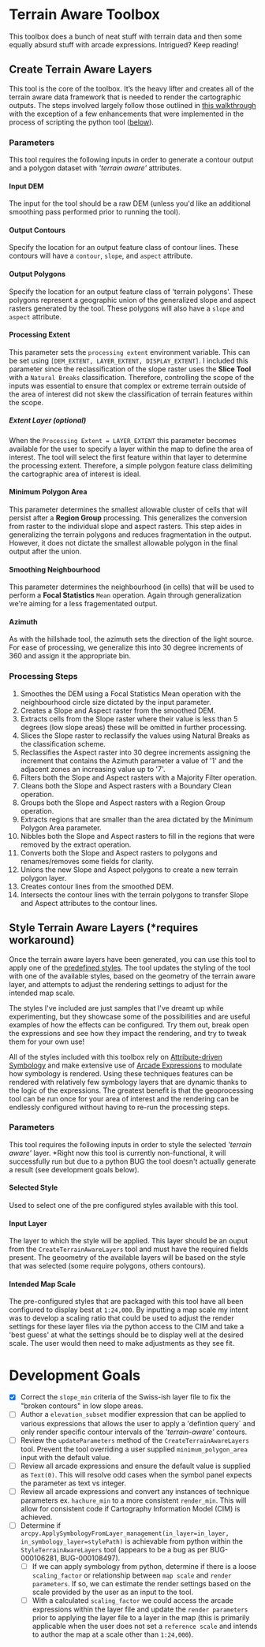# Terrain Aware Toolbox
This toolbox does a bunch of neat stuff with terrain data and then some equally absurd stuff with arcade expressions. Intrigued? Keep reading!

## Create Terrain Aware Layers
This tool is the core of the toolbox. It’s the heavy lifter and creates all of the terrain aware data framework that is needed to render the cartographic outputs. The steps involved largely follow those outlined in [this walkthrough](https://warrenrdavison.wixsite.com/maps/post/revisiting-hachure-lines-dynamic-hachure-contours-in-arcgis-pro) with the exception of a few enhancements that were implemented in the process of scripting the python tool ([below](https://github.com/WarrenDz/terrain-aware/tree/main/Toolbox#processing-steps)).

### Parameters
This tool requires the following inputs in order to generate a contour output and a polygon dataset with _'terrain aware'_ attributes.

#### Input DEM
The input for the tool should be a raw DEM (unless you'd like an additional smoothing pass performed prior to running the tool).

#### Output Contours
Specify the location for an output feature class of contour lines. These contours will have a `contour`, `slope`, and `aspect` attribute.

#### Output Polygons
Specify the location for an output feature class of 'terrain polygons'. These polygons represent a geographic union of the generalized slope and aspect rasters generated by the tool. These polygons will also have a `slope` and `aspect` attribute.

#### Processing Extent
This parameter sets the `processing extent` environment variable. This can be set using `[DEM_EXTENT, LAYER_EXTENT, DISPLAY_EXTENT]`. I included this parameter since the reclassification of the slope raster uses the **Slice Tool** with a `Natural Breaks` classification. Therefore, controlling the scope of the inputs was essential to ensure that complex or extreme terrain outside of the area of interest did not skew the classification of terrain features within the scope.

##### Extent Layer (optional)
When the `Processing Extent = LAYER_EXTENT` this parameter becomes available for the user to specify a layer within the map to define the area of interest. The tool will select the first feature within that layer to determine the processing extent. Therefore, a simple polygon feature class delimiting the cartographic area of interest is ideal.

#### Minimum Polygon Area
This parameter determines the smallest allowable cluster of cells that will persist after a **Region Group** processing. This generalizes the conversion from raster to the individual slope and aspect rasters. This step aides in generalizing the terrain polygons and reduces fragmentation in the output. However, it does not dictate the smallest allowable polygon in the final output after the union.

#### Smoothing Neighbourhood
This parameter determines the neighbourhood (in cells) that will be used to perform a **Focal Statistics** `Mean` operation. Again through generalization we're aiming for a less fragementated output.

#### Azimuth
As with the hillshade tool, the azimuth sets the direction of the light source. For ease of processing, we generalize this into 30 degree increments of 360 and assign it the appropriate bin.


### Processing Steps
1.	Smoothes the DEM using a Focal Statistics Mean operation with the neighbourhood circle size dictated by the input parameter.
2.	Creates a Slope and Aspect raster from the smoothed DEM.
3.	Extracts cells from the Slope raster where their value is less than 5 degrees (low slope areas) these will be omitted in further processing.
4.	Slices the Slope raster to reclassify the values using Natural Breaks as the classification scheme.
5.	Reclassifies the Aspect raster into 30 degree increments assigning the increment that contains the Azimuth parameter a value of '1' and the adjacent zones an increasing value up to '7'.
6.	Filters both the Slope and Aspect rasters with a Majority Filter operation.
7.	Cleans both the Slope and Aspect rasters with a Boundary Clean operation.
8.	Groups both the Slope and Aspect rasters with a Region Group operation.
9.	Extracts regions that are smaller than the area dictated by the Minimum Polygon Area parameter.
10.	Nibbles both the Slope and Aspect rasters to fill in the regions that were removed by the extract operation.
11.	Converts both the Slope and Aspect rasters to polygons and renames/removes some fields for clarity.
12.	Unions the new Slope and Aspect polygons to create a new terrain polygon layer.
13.	Creates contour lines from the smoothed DEM.
14.	Intersects the contour lines with the terrain polygons to transfer Slope and Aspect attributes to the contour lines.


## Style Terrain Aware Layers (*requires workaround)
Once the terrain aware layers have been generated, you can use this tool to apply one of the [predefined styles](https://github.com/WarrenDz/terrain-aware/tree/main/Styles). The tool updates the styling of the tool with one of the available styles, based on the geometry of the terrain aware layer, and attempts to adjust the rendering settings to adjust for the intended map scale.

The styles I've included are just samples that I've dreamt up while experimenting, but they showcase some of the possibilities and are useful examples of how the effects can be configured. Try them out, break open the expressions and see how they impact the rendering, and try to tweak them for your own use!

All of the styles included with this toolbox rely on [Attribute-driven Symbology](https://pro.arcgis.com/en/pro-app/latest/help/mapping/layer-properties/attribute-driven-symbology.htm) and make extensive use of [Arcade Expressions](https://developers.arcgis.com/arcade/) to modulate how symbology is rendered. Using these techniques features can be rendered with relatively few symbology layers that are dynamic thanks to the logic of the expressions. The greatest benefit is that the geoprocessing tool can be run once for your area of interest and the rendering can be endlessly configured without having to re-run the processing steps.

### Parameters
This tool requires the following inputs in order to style the selected _'terrain aware'_ layer. *Right now this tool is currently non-functional, it will successfully run but due to a python BUG the tool doesn't actually generate a result (see development goals below).

#### Selected Style
Used to select one of the pre configured styles available with this tool.

#### Input Layer
The layer to which the style will be applied. This layer should be an ouput from the `CreateTerrainAwareLayers` tool and must have the required fields present. The geoometry of the available layers will be based on the style that was selected (some require polygons, others contours).

#### Intended Map Scale
The pre-configured styles that are packaged with this tool have all been configured to display best at `1:24,000`. By inputting a map scale my intent was to develop a scaling ratio that could be used to adjust the render settings for these layer files via the python access to the CIM and take a 'best guess' at what the settings should be to display well at the desired scale. The user would then need to make adjustments as they see fit.


# Development Goals
- [x] Correct the `slope_min` criteria of the Swiss-ish layer file to fix the "broken contours" in low slope areas.
- [ ] Author a `elevation_subset` modifier expression that can be applied to various expressions that allows the user to apply a 'defintion query` and only render specific contour intervals of the _'terrain-aware'_ contours.
- [ ] Review the `updateParameters` method of the `CreateTerrainAwareLayers` tool. Prevent the tool overriding a user supplied `minimum_polygon_area` input with the default value.
- [ ] Review all arcade expressions and ensure the default value is supplied as `Text(0)`. This will resolve odd cases when the symbol panel expects the parameter as text vs integer.
- [ ] Review all arcade expressions and convert any instances of technique parameters ex. `hachure_min` to a more consistent `render_min`. This will allow for consistent code if Cartography Information Model (CIM) is achieved.
- [ ] Determine if `arcpy.ApplySymbologyFromLayer_management(in_layer=in_layer, in_symbology_layer=stylePath)` is achievable from python within the `StyleTerrainAwareLayers` tool (appears to be a bug as per BUG-000106281, BUG-000108497).
  - [ ] If we can apply symbology from python, determine if there is a loose `scaling_factor` or relationship between `map scale` and `render parameters`. If so, we can estimate the render settings based on the scale provided by the user as an input to the tool.
  - [ ] With a calculated `scaling_factor` we could access the arcade expressions within the layer file and update the `render parameters` prior to applying the layer file to a layer in the map (this is primarily applicable when the user does not set a `reference scale` and intends to author the map at a scale other than `1:24,000`).
